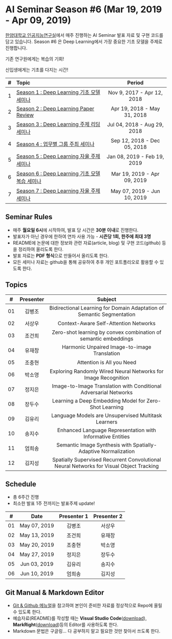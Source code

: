# AI Seminar Season #6 (Mar 19, 2019 - Apr 09, 2019)
[한양대학교 인공지능연구실](http://ai.hanyang.ac.kr/)에서 매주 진행하는 AI Seminar 발표 자료 및 구현 코드를 담고 있습니다. Season #6 은 Deep Learning에서 가장 중요한 기초 모델을 주제로 진행합니다. 

기존 연구원에게는 복습의 기회!

신입생에게는 기초를 다지는 시간!

|#  | Topic                                  | Period |
|:--|:---------------------------------------|:---------------:|
|1  | [Season 1 : Deep Learning 기초 모델 세미나](https://github.com/roomylee/deep-learning-seminar/tree/master/season_1)  | Nov 9, 2017 - Apr 12, 2018|
|2  | [Season 2 : Deep Learning Paper Review](https://github.com/roomylee/deep-learning-seminar/tree/master/season_2) | Apr 19, 2018 - May 31, 2018 |
|3  | [Season 3 : Deep Learning 주제 리딩 세미나](https://github.com/roomylee/deep-learning-seminar/tree/master/season_3) | Jul 04, 2018 - Aug 29, 2018 |
|4  | [Season 4 : 업무별 그룹 주최 세미나](https://github.com/roomylee/deep-learning-seminar/tree/master/season_4) |  Sep 12, 2018 - Dec 05, 2018 |
|5  | [Season 5 : Deep Learning 자율 주제 세미나](https://github.com/roomylee/deep-learning-seminar/tree/master/season_5) |  Jan 08, 2019 - Feb 19, 2019 |
|6  | [Season 6 : Deep Learning 기초 모델 복습 세미나](https://github.com/roomylee/deep-learning-seminar/tree/master/season_6) |  Mar 19, 2019 - Apr 09, 2019 |
|7  | [Season 7 : Deep Learning 자율 주제 세미나](https://github.com/roomylee/deep-learning-seminar) |  May 07, 2019 - Jun 10, 2019 |

## Seminar Rules
* 매주 **월요일 6시**에 시작하여, 발표 당 시간은 **30분 이내**로 진행한다.
* 발표자가 아닌 경우에 한하여 연차 사용 가능 - **시즌당 1회, 한주에 최대 3명**
* README에 논문에 대한 정보와 관련 자료(article, blog) 및 구현 코드(github) 등을 정리하여 올리도록 한다.
* 발표 자료는 **PDF 형식**으로 만들어서 올리도록 한다.
* 모든 세미나 자료는 github을 통해 공유하여 추후 개인 포트폴리오로 활용할 수 있도록 한다.

## Topics
| #  | Presenter | Subject |
|:--:|:---------:|:-------:|
| 01 |   김병조   | Bidirectional Learning for Domain Adaptation of Semantic Segmentation |
| 02 |   서상우   | Context-Aware Self-Attention Networks |
| 03 |   조건희   | Zero-shot learning by convex combination of semantic embeddings |
| 04 |   유재창   | Harmonic Unpaired Image-to-image Translation |
| 05 |   조충현   | Attention is All you Need |
| 06 |   박소영   | Exploring Randomly Wired Neural Networks for Image Recognition |
| 07 |   정지은   | Image-to-Image Translation with Conditional Adversarial Networks |
| 08 |   장두수   | Learning a Deep Embedding Model for Zero-Shot Learning |
|  09  |  김유리   | Language Models are Unsupervised Multitask Learners |
|  10  |  송지수   | Enhanced Language Representation with Informative Entities |
|  11  |  엄희송   | Semantic Image Synthesis with Spatially-Adaptive Normalization |
|  12  |  김지성   | Spatially Supervised Recurrent Convolutional Neural Networks for Visual Object Tracking |


## Schedule
* 총 6주간 진행
* 최소한 발표 1주 전까지는 발표주제 update!

| #  | Date         | Presenter 1 | Presenter 2 |
|:--:|:------------:|:-----------:|:-----------:|
| 01 | May 07, 2019 | 김병조       | 서상우        |
| 02 | May 13, 2019 | 조건희       | 유재창        |
| 03 | May 20, 2019 | 조충현       | 박소영        |
| 04 | May 27, 2019 | 정지은       | 장두수        |
| 05 | Jun 03, 2019 | 김유리       | 송지수        |
| 06 | Jun 10, 2019 | 엄희송       | 김지성        |

## Git Manual & Markdown Editor
* [Git & Github 메뉴얼](https://github.com/roomylee/deep-learning-seminar/blob/master/git%20%26%20github.pdf)을 참고하여 본인이 준비한 자료를 정상적으로 Repo에 올릴 수 있도록 한다.
* 예습자료(README)를 작성할 때는 **Visual Studio Code**([download](https://code.visualstudio.com/Download)), **MarkRight**([download](https://github.com/dvcrn/markright/releases/download/0.1.11/MarkRight_Windows64.exe))등의 Editor를 사용하도록 한다.
* Markdown 문법은 구글링... 다 공부하지 말고 필요한 것만 찾아서 쓰도록 한다.